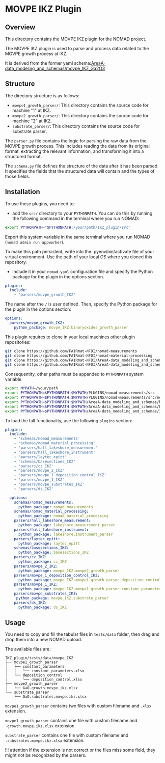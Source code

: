 # MOVPE IKZ Plugin

## Overview

This directory contains the MOVPE IKZ plugin for the NOMAD project.

The MOVPE IKZ plugin is used to parse and process data related to the MOVPE growth process at IKZ.

It is derived from the former yaml schema:[AreaA-data_modeling_and_schemas/movpe_IKZ_Ga2O3](https://github.com/FAIRmat-NFDI/AreaA-data_modeling_and_schemas/tree/main/movpe_IKZ_Ga2O3)

## Structure

The directory structure is as follows:

- `movpe1_growth_parser/`: This directory contains the source code for machine "1" at IKZ.
- `movpe2_growth_parser/`: This directory contains the source code for machine "2" at IKZ.
- `substrate_parser/`: This directory contains the source code for substrate parser.

The `parser.py` file contains the logic for parsing the raw data from the MOVPE growth process. This includes reading the data from its original format, extracting the relevant information, and transforming it into a structured format.

The `schema.py` file defines the structure of the data after it has been parsed. It specifies the fields that the structured data will contain and the types of those fields.

## Installation

To use these plugins, you need to:

* add the `src/` directory to your `PYTHONPATH`. You can do this by running the following command in the terminal where you run NOMAD:
```sh
export PYTHONPATH="$PYTHONPATH:/your/path/IKZ_plugin/src"
```
Export this system variable in the same terminal where you run NOMAD (`nomad admin run appworker`).

To make this path persistent, write into the .pyenv/bin/activate file of your virtual environment. Use the path of your local OS where you cloned this repository.

* include it in your `nomad.yaml` configuration file and specify the Python package for the plugin in the options section.
```yaml
plugins:
  include:
    - 'parsers/movpe_growth_IKZ'
```
The name after the `/` is user defined.
Then, specify the Python package for the plugin in the options section:
```yaml
options:
  parsers/movpe_growth_IKZ:
    python_package: movpe_IKZ.binaryoxides_growth_parser
```

This plugin requires to clone in your local machines other plugin repositories:

```sh
git clone https://github.com/FAIRmat-NFDI/nomad-measurements
git clone https://github.com/FAIRmat-NFDI/nomad-material-processing
git clone https://github.com/FAIRmat-NFDI/AreaA-data_modeling_and_schemas/tree/main/hall
git clone https://github.com/FAIRmat-NFDI/AreaA-data_modeling_and_schemas/tree/main/LayTec_EpiTT
```

Consequentlty, other paths must be appended to `PYTHONPATH` system variable:

```sh
export MYPATH=/your/path
export PYTHONPATH=$PYTHONPATH:$MYPATH/PLUGINS/nomad-measurements/src
export PYTHONPATH=$PYTHONPATH:$MYPATH/PLUGINS/nomad-measurements/src/nomad_measurements
export PYTHONPATH=$PYTHONPATH:$MYPATH/AreaA-data_modeling_and_schemas/hall/Lakeshore_plugin
export PYTHONPATH=$PYTHONPATH:$MYPATH/AreaA-data_modeling_and_schemas/LayTec_EpiTT/laytec_epitt_plugin/src
export PYTHONPATH=$PYTHONPATH:$MYPATH/AreaA-data_modeling_and_schemas/IKZ_plugin/src
```

To load the full functionality, use the following `plugins` section:

```yaml
plugins:
  include:
    - 'schemas/nomad_measurements'
    - 'schemas/nomad_material_processing'
    - 'parsers/hall_lakeshore_measurement'
    - 'parsers/hall_lakeshore_instrument'
    - 'parsers/laytec_epitt'
    - 'schemas/basesections_IKZ'
    - 'parsers/cz_IKZ'
    - 'parsers/movpe_2_IKZ'
    - 'parsers/movpe_1_deposition_control_IKZ'
    - 'parsers/movpe_1_IKZ'
    - 'parsers/movpe_substrates_IKZ'
    - 'parsers/ds_IKZ'

  options:
    schemas/nomad_measurements:
      python_package: nomad_measurements
    schemas/nomad_material_processing:
      python_package: nomad_material_processing
    parsers/hall_lakeshore_measurement:
      python_package: lakeshore.measurement_parser
    parsers/hall_lakeshore_instrument:
      python_package: lakeshore.instrument_parser
    parsers/laytec_epitt:
      python_package: laytec_epitt
    schemas/basesections_IKZ:
      python_package: basesections_IKZ
    parsers/cz_IKZ:
      python_package: cz_IKZ
    parsers/movpe_2_IKZ:
      python_package: movpe_IKZ.movpe2_growth_parser
    parsers/movpe_1_deposition_control_IKZ:
      python_package: movpe_IKZ.movpe1_growth_parser.deposition_control
    parsers/movpe_1_IKZ:
      python_package: movpe_IKZ.movpe1_growth_parser.constant_parameters
    parsers/movpe_substrates_IKZ:
     python_package: movpe_IKZ.substrate_parser
    parsers/ds_IKZ:
      python_package: ds_IKZ
```

## Usage

You need to copy and fill the tabular files in `tests/data` folder, then drag and drop them into a new NOMAD upload.

The available files are:

```
IKZ_plugin/tests/data/movpe_IKZ
├── movpe1_growth_parser
│   ├── constant_parameters
|   |   └── constant_parameters.xlsx
│   └── deposition_control
|       └── deposition_control.xlsx
├── movpe2_growth_parser
│   └── GaO.growth.movpe.ikz.xlsx
└── substrate_parser
    └── GaO.substrates.movpe.ikz.xlsx
```

`movpe1_growth_parser` contains two files with custom filename and `.xlsx` extension.

`movpe1_growth_parser` contains one file with custom filename and `.growth.movpe.ikz.xlsx` extension.

`substrate_parser` contains one file with custom filename and `.substrates.movpe.ikz.xlsx` extension.

!!! attention
    If the extension is not correct or the files miss some field,
    they might not be recognized by the parsers.
